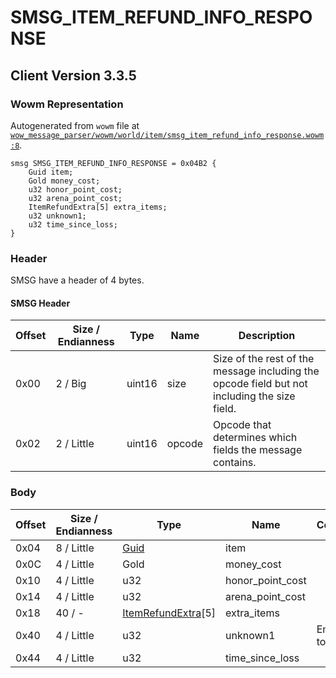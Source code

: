 # SMSG_ITEM_REFUND_INFO_RESPONSE

## Client Version 3.3.5

### Wowm Representation

Autogenerated from `wowm` file at [`wow_message_parser/wowm/world/item/smsg_item_refund_info_response.wowm:8`](https://github.com/gtker/wow_messages/tree/main/wow_message_parser/wowm/world/item/smsg_item_refund_info_response.wowm#L8).
```rust,ignore
smsg SMSG_ITEM_REFUND_INFO_RESPONSE = 0x04B2 {
    Guid item;
    Gold money_cost;
    u32 honor_point_cost;
    u32 arena_point_cost;
    ItemRefundExtra[5] extra_items;
    u32 unknown1;
    u32 time_since_loss;
}
```
### Header

SMSG have a header of 4 bytes.

#### SMSG Header

| Offset | Size / Endianness | Type   | Name   | Description |
| ------ | ----------------- | ------ | ------ | ----------- |
| 0x00   | 2 / Big           | uint16 | size   | Size of the rest of the message including the opcode field but not including the size field.|
| 0x02   | 2 / Little        | uint16 | opcode | Opcode that determines which fields the message contains.|

### Body

| Offset | Size / Endianness | Type | Name | Comment |
| ------ | ----------------- | ---- | ---- | ------- |
| 0x04 | 8 / Little | [Guid](../types/packed-guid.md) | item |  |
| 0x0C | 4 / Little | Gold | money_cost |  |
| 0x10 | 4 / Little | u32 | honor_point_cost |  |
| 0x14 | 4 / Little | u32 | arena_point_cost |  |
| 0x18 | 40 / - | [ItemRefundExtra](itemrefundextra.md)[5] | extra_items |  |
| 0x40 | 4 / Little | u32 | unknown1 | Emus set to 0. |
| 0x44 | 4 / Little | u32 | time_since_loss |  |

